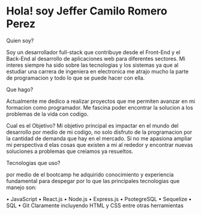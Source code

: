 #  Hola! soy Jeffer Camilo Romero Perez

Quien soy?

Soy un desarrollador full-stack que contribuye desde el Front-End y el Back-End al desarrollo de aplicaciones web para diferentes sectores. Mi interes siempre ha sido sobre las tecnologias y los sistemas ya que al estudiar una carrera de ingeniera en electronica me atrajo mucho la parte de programacion y todo lo que se puede hacer con ella.

Que hago?

Actualmente me dedico a realizar proyectos que me permiten avanzar en mi formacion como programador. Me fascina poder encontrar la solucion a los problemas de la vida con codigo.

Cual es el Objetivo?
Mi objetivo principal es impactar en el mundo del desarrollo por medio de mi codigo, no solo disfruto de la programacion por la cantidad de demanda que hay en el mercado. Si no me apasiona ampliar mi perspectiva d elas cosas que existen a mi al rededor y encontrar nuevas soluciones a problemas que creiamos ya resueltos.

Tecnologias que uso?

por medio de el bootcamp he adquirido conocimiento y experiencia fundamental para despegar por lo que las principales tecnologias que manejo son:

•	JavaScript
•	React.js
•	Node.js
•	Express.js
•	PsotegreSQL
•	Sequelize
•	SQL
•	Git
Claramente incluyendo HTML y CSS entre otras herramientas
